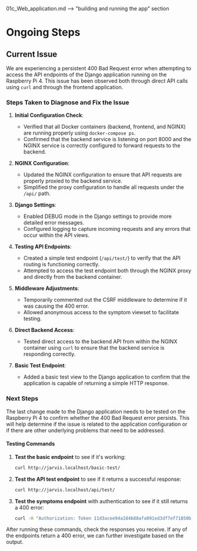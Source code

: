 01c_Web_application.md --> "building and running the app" section

# Ongoing Steps

## Current Issue
We are experiencing a persistent 400 Bad Request error when attempting to access the API endpoints of the Django application running on the Raspberry Pi 4. This issue has been observed both through direct API calls using `curl` and through the frontend application.

### Steps Taken to Diagnose and Fix the Issue

1. **Initial Configuration Check**:
   - Verified that all Docker containers (backend, frontend, and NGINX) are running properly using `docker-compose ps`.
   - Confirmed that the backend service is listening on port 8000 and the NGINX service is correctly configured to forward requests to the backend.

2. **NGINX Configuration**:
   - Updated the NGINX configuration to ensure that API requests are properly proxied to the backend service.
   - Simplified the proxy configuration to handle all requests under the `/api/` path.

3. **Django Settings**:
   - Enabled DEBUG mode in the Django settings to provide more detailed error messages.
   - Configured logging to capture incoming requests and any errors that occur within the API views.

4. **Testing API Endpoints**:
   - Created a simple test endpoint (`/api/test/`) to verify that the API routing is functioning correctly.
   - Attempted to access the test endpoint both through the NGINX proxy and directly from the backend container.

5. **Middleware Adjustments**:
   - Temporarily commented out the CSRF middleware to determine if it was causing the 400 error.
   - Allowed anonymous access to the symptom viewset to facilitate testing.

6. **Direct Backend Access**:
   - Tested direct access to the backend API from within the NGINX container using `curl` to ensure that the backend service is responding correctly.

7. **Basic Test Endpoint**:
   - Added a basic test view to the Django application to confirm that the application is capable of returning a simple HTTP response.

### Next Steps
The last change made to the Django application needs to be tested on the Raspberry Pi 4 to confirm whether the 400 Bad Request error persists. This will help determine if the issue is related to the application configuration or if there are other underlying problems that need to be addressed.

#### Testing Commands
1. **Test the basic endpoint** to see if it's working:
   ```bash
   curl http://jarvis.localhost/basic-test/
   ```

2. **Test the API test endpoint** to see if it returns a successful response:
   ```bash
   curl http://jarvis.localhost/api/test/
   ```

3. **Test the symptoms endpoint** with authentication to see if it still returns a 400 error:
   ```bash
   curl -H "Authorization: Token 11d3acee94a184b88afa091ed3df7ef71850bffd" http://jarvis.localhost/api/health/symptoms/
   ```

After running these commands, check the responses you receive. If any of the endpoints return a 400 error, we can further investigate based on the output.